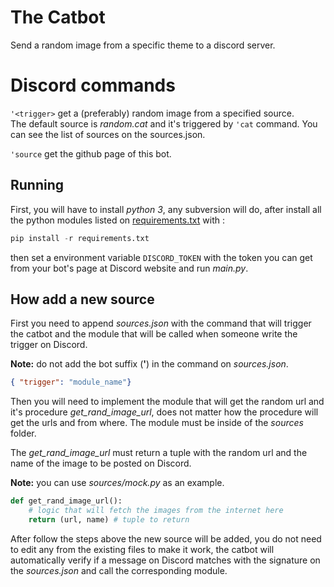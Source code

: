 # The Catbot
Send a random image from a specific theme to a discord server.

# Discord commands
``'<trigger>`` get a (preferably) random image from a specified source.   
The default source is *random.cat* and it's triggered by ``'cat`` command. You can see the list of sources on the sources.json.    

``'source`` get the github page of this bot. 

## Running

First, you will have to install *python 3*, any subversion will do, after install all the python modules listed on [requirements.txt](requirements.txt) with :

```python
pip install -r requirements.txt
```

then set a environment variable ``DISCORD_TOKEN`` with the token you can get from your bot's page at Discord website and run *main.py*.


## How add a new source

First you need to append *sources.json* with the command that will trigger the catbot and the module that will be called when someone write the trigger on Discord.

**Note:** do not add the bot suffix (**'**) in the command on *sources.json*.  

```json
{ "trigger": "module_name"}
```

Then you will need to implement the module that will get the random url and it's procedure *get_rand_image_url*,  does not matter how the procedure will get the urls and from where. The module must be inside of the *sources* folder. 

The *get_rand_image_url*  must return a tuple with the random url and the name of the image to be posted on Discord.   

**Note:** you can use *sources/mock.py* as an example.  

```python
def get_rand_image_url():
	# logic that will fetch the images from the internet here
	return (url, name) # tuple to return
```
After follow the steps above the new source will be added, you do not need to edit any from the existing files to make it work, the catbot will automatically verify if a message on Discord matches with the signature on the *sources.json* and call the corresponding module.

